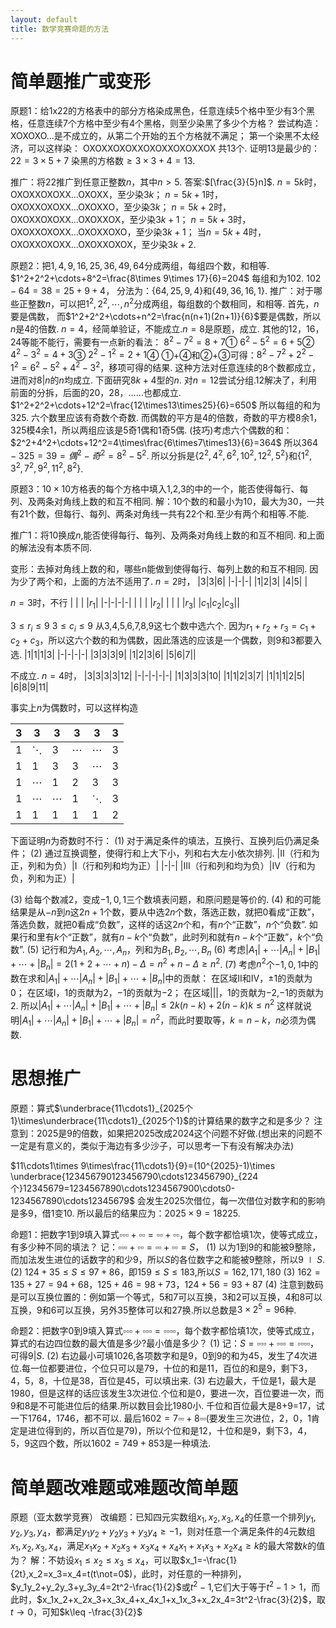 ```yaml
---
layout: default
title: 数学竞赛命题的方法
---
```


# 简单题推广或变形
原题1：给1x22的方格表中的部分方格染成黑色，任意连续5个格中至少有3个黑格，任意连续7个方格中至少有4个黑格，则至少染黑了多少个方格？
尝试构造：
XOXOXO...是不成立的，从第二个开始的五个方格就不满足；
第一个染黑不太经济，可以这样染：
OXOXXOXOXXOXOXXOXOXXOX
共13个.
证明13是最少的：
$22=3\times5+7$
染黑的方格数$\geq 3\times 3+4=13$.

推广：将22推广到任意正整数$n$，其中$n>5$.
答案:$[\frac{3}{5}n]$.
$n=5k$时，OXOXXOXOXX...OXOXX，至少染$3k$；
$n=5k+1$时，OXOXXOXOXX...OXOXXO，至少染$3k$；
$n=5k+2$时，OXOXXOXOXX...OXOXXOX，至少染$3k+1$；
$n=5k+3$时，OXOXXOXOXX...OXOXXOXO，至少染$3k+1$；
当$n=5k+4$时，OXOXXOXOXX...OXOXXOXOX，至少染$3k+2$.

原题2：把$1,4,9,16,25,36,49,64$分成两组，每组四个数，和相等.
$1^2+2^2+\cdots+8^2=\frac{8\times 9\times 17}{6}=204$
每组和为102.
$102-64=38=25+9+4$，
分法为：$\{64,25,9,4\}$和$\{49,36,16,1\}$.
推广：对于哪些正整数$n$，可以把$1^2,2^2,\cdots,n^2$分成两组，每组数的个数相同，和相等.
首先，$n$要是偶数，
而$1^2+2^2+\cdots+n^2=\frac{n(n+1)(2n+1)}{6}$要是偶数，所以$n$是4的倍数.
$n=4$，经简单验证，不能成立.$n=8$是原题，成立.
其他的12，16，24等能不能行，需要有一点新的看法：
$8^2-7^2=8+7$①
$6^2-5^2=6+5$②
$4^2-3^2=4+3$③
$2^2-1^2=2+1$④
①+④和②+③可得：$8^2-7^2+2^2-1^2=6^2-5^2+4^2-3^2$，移项可得的结果.
这种方法对任意连续的8个数都成立，进而对$8|n$的$n$均成立.
下面研究$8k+4$型的$n$.
对$n=12$尝试分组.12解决了，利用前面的分拆，后面的20，28，……也都成立.
$1^2+2^2+\cdots+12^2=\frac{12\times13\times25}{6}=650$
所以每组的和为325.
六个数里应该有奇数个奇数.
而偶数的平方是4的倍数，奇数的平方模8余1，325模4余1，所以两组应该是5奇1偶和1奇5偶.
(技巧)考虑六个偶数的和：$2^2+4^2+\cdots+12^2=4\times\frac{6\times7\times13}{6}=364$
所以$364-325=39=偶^2-奇^2=8^2-5^2$.
所以分拆是$\{2^2,4^2,6^2,10^2,12^2,5^2\}$和$\{1^2,3^2,7^2,9^2,11^2,8^2\}$.

原题3：$10\times10$方格表的每个方格中填入1,2,3的中的一个，能否使得每行、每列、及两条对角线上数的和互不相同.
解：10个数的和最小为10，最大为30，一共有21个数，但每行、每列、两条对角线一共有22个和.至少有两个和相等.不能.

推广1：将10换成$n$,能否使得每行、每列、及两条对角线上数的和互不相同.
和上面的解法没有本质不同.

变形：去掉对角线上数的和，哪些n能做到使得每行、每列上数的和互不相同.
因为少了两个和，上面的方法不适用了.
$n=2$时，
|3|3|6|
|-|-|-|
|1|2|3|
|4|5| |

$n=3$时，不行
| | | |$r_1$|
|-|-|-|-|
| | | |$r_2$|
| | | |$r_3$|
|$c_1$|$c_2$|$c_3$||
 
$3\leq r_i\leq 9$
$3\leq c_i\leq 9$
从3,4,5,6,7,8,9这七个数中选六个.
因为$r_1+r_2+r_3=c_1+c_2+c_3$，所以这六个数的和为偶数，因此落选的应该是一个偶数，则9和3都要入选.
|1|1|1|3|
|-|-|-|-|
|3|3|3|9|
|1|2|3|6|
|5|6|7||

不成立.
$n=4$时，
|3|3|3|3|12|
|-|-|-|-|-|
|1|3|3|3|10|
|1|1|2|3|7|
|1|1|1|2|5|
|6|8|9|11|

事实上$n$为偶数时，可以这样构造

|3|3|3|3|3|3|
|-|-|-|-|-|-|
|1|$\ddots$|3|$\cdots$|$\cdots$|3|
|1|1|3|3|$\cdots$|3|
|1|$\cdots$|1|2|3|3|
|1|$\cdots$|$\cdots$|1|$\ddots$|3|
|1|1|1|1|1|2|

下面证明$n$为奇数时不行：
(1) 对于满足条件的填法，互换行、互换列后仍满足条件；
(2) 通过互换调整，使得行和上大下小，列和右大左小依次排列.
|II（行和为正，列和为负）|I（行和列和均为正）|
|-|-|
|III（行和列和均为负）|IV（行和为负，列和为正）|

(3) 给每个数减2，变成$-1,0,1$三个数填表问题，和原问题是等价的.
(4) 和的可能结果是从$-n$到$n$这$2n+1$个数，要从中选$2n$个数，落选正数，就把0看成“正数”，落选负数，就把0看成“负数”，这样的话这$2n$个和，有$n$个“正数”，$n$个“负数”.
如果行和里有$k$个“正数”，就有$n-k$个“负数”，此时列和就有$n-k$个“正数”，$k$个“负数”.
(5) 记行和为$A_1,A_2,\cdots,A_n$，列和为$B_1,B_2,\cdots,B_n$
(6) 考虑$|A_1|+\cdots|A_n|+|B_1|+\cdots+|B_n|=2(1+2+\cdots+n)-\Delta=n^2+n-\Delta\geq n^2$.
(7) 考虑$n^2$个$-1,0,1$中的数在求和$|A_1|+\cdots|A_n|+|B_1|+\cdots+|B_n|$中的贡献：
在区域II和IV，$\pm 1$的贡献为0；
在区域I，1的贡献为2，$-1$的贡献为$-2$；
在区域|||，1的贡献为$-2$,$-1$的贡献为2.
所以$|A_1|+\cdots|A_n|+|B_1|+\cdots+|B_n|\leq 2k(n-k)+2(n-k)k\leq n^2$
这样就说明$|A_1|+\cdots|A_n|+|B_1|+\cdots+|B_n|=n^2$，而此时要取等，$k=n-k$，$n$必须为偶数.

# 思想推广
原题：算式$\underbrace{11\cdots1}_{2025个1}\times\underbrace{11\cdots1}_{2025个1}$的计算结果的数字之和是多少？
注意到：2025是9的倍数，如果把2025改成2024这个问题不好做.(想出来的问题不一定是有意义的，类似于海边有多少沙子，可以思考一下有没有解决办法)

$11\cdots1\times 9\times\frac{11\cdots1}{9}=(10^{2025}-1)\times \underbrace{123456790123456790\cdots123456790}_{224个}12345679=1234567890\cdots1234567900\cdots0-1234567890\cdots12345679$
会发生2025次借位，每一次借位对数字和的影响是多9，借1变10.
所以最后的结果应为：$2025\times9=18225$.

命题1：把数字1到9填入算式$\square\square\square+\square\square=\square\square+\square\square$，每个数字都恰填1次，使等式成立，有多少种不同的填法？
记：$\square\square\square+\square\square=\square\square+\square\square=S$，
(1) 以为1到9的和能被9整除，而加法发生进位的话数字的和少9，所以$S$的各位数字之和能被9整除，所以$9\mid S$.
(2) $124+35\leq S\leq 97+86$，即$159\leq S\leq 183$,所以$S=162,171,180$
(3) $162=135+27=94+68$，$125+46=98+73$，$124+56=93+87$
(4) 注意到数码是可以互换位置的：例如第一个等式，5和7可以互换，3和2可以互换，4和8可以互换，9和6可以互换，另外35整体可以和27换.所以总数是$3\times 2^5=96$种.

命题2：把数字0到9填入算式$\square\square\square+\square\square\square=\square\square\square\square$，每个数字都恰填1次，使等式成立，算式的右边四位数的最大值是多少?最小值是多少？
(1) 记：$S=\square\square\square+\square\square\square=\square\square\square\square$，可得$9|S$.
(2) 右边最小可填1026,各项数字和是9，0到9的和为45，发生了4次进位.每一位都要进位，个位只可以是79，十位的和是11，百位的和是9，剩下3，4，5，8，十位是38，百位是45，可以填出来.
(3) 右边最大，千位是1，最大是1980，但是这样的话应该发生3次进位.个位和是0，要进一次，百位要进一次，而9和8是不可能进位后的结果.所以数目会比1980小.
千位和百位最大是8+9=17，试一下1764，1746，都不可以.
最后$1602=7\square\square+8\square\square$(要发生三次进位，2，0，1肯定是进位得到的，所以百位是79)，所以个位和是12，十位和是9，剩下3，4，5，9这四个数，所以$1602=749+853$是一种填法.

# 简单题改难题或难题改简单题
原题（亚太数学竞赛）
改编题：已知四元实数组$x_1,x_2,x_3,x_4$的任意一个排列$y_1,y_2,y_3,y_4$，都满足$y_1y_2+y_2y_3+y_3y_4\geq -1$，则对任意一个满足条件的4元数组$x_1,x_2,x_3,x_4$，满足$x_1x_2+x_2x_3+x_3x_4+x_4x_1+x_1x_3+x_2x_4\geq k$的最大常数$k$的值为？
解：不妨设$x_1\leq x_2\leq x_3\leq x_4$，可以取$x_1=-\frac{1}{2t},x_2=x_3=x_4=t(t\not=0$)，此时，对任意的一种排列，$y_1y_2+y_2y_3+y_3y_4=2t^2-\frac{1}{2}$或$t^2-1$,它们大于等于$t^2-1>1$，而此时，$x_1x_2+x_2x_3+x_3x_4+x_4x_1+x_1x_3+x_2x_4=3t^2-\frac{3}{2}$，取$t\rightarrow 0$，可知$k\leq -\frac{3}{2}$